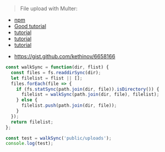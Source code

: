 > File upload with Multer: 
* [npm](https://www.npmjs.com/package/multer)
* [Good tutorial](https://medium.com/@TheJesseLewis/how-to-make-a-basic-html-form-file-upload-using-multer-in-an-express-node-js-app-16dac2476610)
* [tutorial](https://code.tutsplus.com/tutorials/file-upload-with-multer-in-node--cms-32088)
* [tutorial](https://bezkoder.com/node-js-express-file-upload/)
* [tutorial](https://www.section.io/engineering-education/uploading-files-using-multer-nodejs/)


- https://gist.github.com/kethinov/6658166
```javascript
const walkSync = function(dir, flist) {
  const files = fs.readdirSync(dir);
  let filelist = flist || [];
  files.forEach(file => {
    if (fs.statSync(path.join(dir, file)).isDirectory()) {
      filelist = walkSync(path.join(dir, file), filelist);
    } else {
      filelist.push(path.join(dir, file));
    }
  });
  return filelist;
};

const test = walkSync('public/uploads');
console.log(test);

```